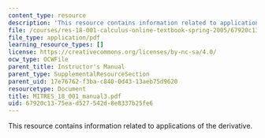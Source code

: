 ```yaml
---
content_type: resource
description: 'This resource contains information related to applications of the derivative. '
file: /courses/res-18-001-calculus-online-textbook-spring-2005/67920c1375ead527542d8e8337b25fe6_MITRES_18_001_manual3.pdf
file_type: application/pdf
learning_resource_types: []
license: https://creativecommons.org/licenses/by-nc-sa/4.0/
ocw_type: OCWFile
parent_title: Instructor's Manual
parent_type: SupplementalResourceSection
parent_uid: 17e76762-f3ba-c840-0d43-13aeb75d9620
resourcetype: Document
title: MITRES_18_001_manual3.pdf
uid: 67920c13-75ea-d527-542d-8e8337b25fe6
---
```

This resource contains information related to applications of the derivative. 